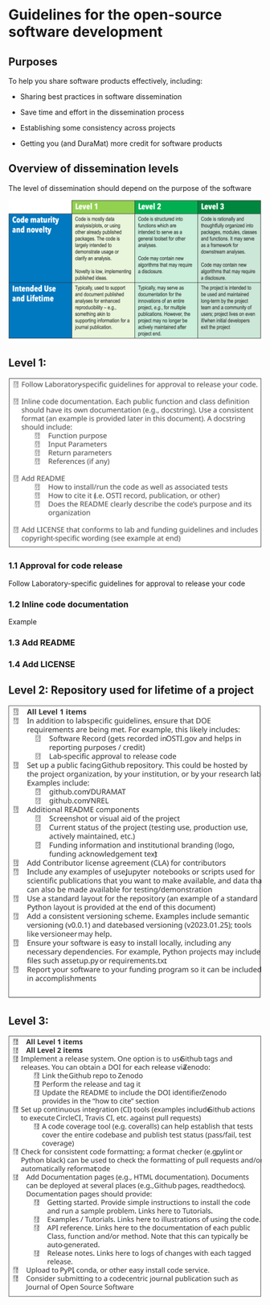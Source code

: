 

#  Guidelines for the open-source software development


## Purposes
To help you share software products effectively, including:

- Sharing best practices in software dissemination

- Save time and effort in the dissemination process

- Establishing some consistency across projects

- Getting you (and DuraMat) more credit for software products


## Overview of dissemination levels
The level of dissemination should depend on the purpose of the software

<img src="https://github.com/DuraMAT/software_guide/blob/main/doc_img/levels.png" width="700"/>





## Level 1: 

<img src="https://github.com/DuraMAT/software_guide/blob/main/doc_img/level1.svg" width="700"/>


### 1.1 Approval for code release 
Follow Laboratory-specific guidelines for approval to release your code

### 1.2 Inline code documentation
Example


### 1.3 Add README

### 1.4 Add LICENSE


## Level 2: Repository used for lifetime of a project 

<img src="https://github.com/DuraMAT/software_guide/blob/main/doc_img/level2.svg" width="700"/>


## Level 3: 

<img src="https://github.com/DuraMAT/software_guide/blob/main/doc_img/level3.svg" width="700"/>